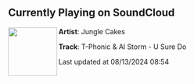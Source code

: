 ## Currently Playing on SoundCloud

[<img align="left" width="100" src="https://i1.sndcdn.com/artworks-bDeBnQAUeKnrn62R-4s79MQ-t500x500.jpg">](https://soundcloud.com/junglecakes/t-phonic-al-storm-u-sure-do)

**Artist**: Jungle Cakes 

**Track**: T-Phonic & Al Storm - U Sure Do

Last updated at 08/13/2024 08:54
